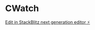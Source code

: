 # CWatch

[Edit in StackBlitz next generation editor ⚡️](https://stackblitz.com/~/github.com/BROKnits/CWatch)